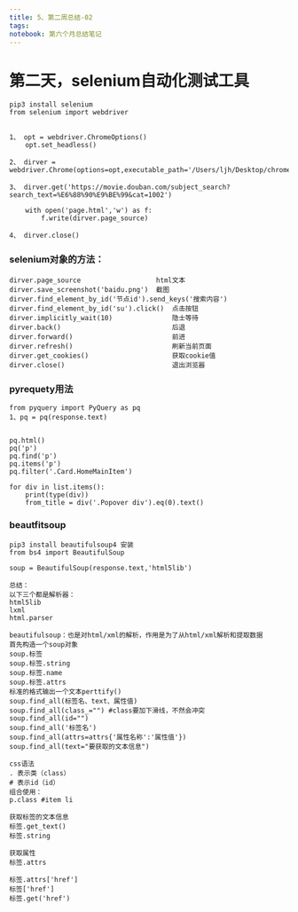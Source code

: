 ```yaml
---
title: 5、第二周总结-02
tags: 
notebook: 第六个月总结笔记
---
```



# 第二天，selenium自动化测试工具
    pip3 install selenium
    from selenium import webdriver


    1、 opt = webdriver.ChromeOptions()
        opt.set_headless()
    
    2、 dirver = webdriver.Chrome(options=opt,executable_path='/Users/ljh/Desktop/chromedriver')

    3、 dirver.get('https://movie.douban.com/subject_search?search_text=%E6%88%90%E9%BE%99&cat=1002')

        with open('page.html','w') as f:
            f.write(dirver.page_source)

    4、 dirver.close()

        
    
### selenium对象的方法：
    dirver.page_source                   html文本
    dirver.save_screenshot('baidu.png')  截图
    dirver.find_element_by_id('节点id').send_keys('搜索内容') 
    dirver.find_element_by_id('su').click()  点击按钮
    dirver.implicitly_wait(10)               隐士等待
    dirver.back()                            后退
    dirver.forward()                         前进
    dirver.refresh()                         刷新当前页面
    dirver.get_cookies()                     获取cookie值
    dirver.close()                           退出浏览器

### pyrequety用法
    from pyquery import PyQuery as pq
    1、pq = pq(response.text)


    pq.html()
    pq('p')
    pq.find('p')
    pq.items('p')
    pq.filter('.Card.HomeMainItem')

    for div in list.items():
        print(type(div))
        from_title = div('.Popover div').eq(0).text()


### beautfitsoup
    pip3 install beautifulsoup4 安装
    from bs4 import BeautifulSoup

    soup = BeautifulSoup(response.text,'html5lib')
    
    总结：
    以下三个都是解析器：
    html5lib
    lxml
    html.parser

    beautifulsoup：也是对html/xml的解析，作用是为了从html/xml解析和提取数据
    首先构造一个soup对象
    soup.标签
    soup.标签.string
    soup.标签.name
    soup.标签.attrs
    标准的格式输出一个文本perttify()
    soup.find_all(标签名、text、属性值)
    soup.find_all(class_="") #class要加下滑线，不然会冲突
    soup.find_all(id="")
    soup.find_all('标签名')
    soup.find_all(attrs=attrs{'属性名称':'属性值'})
    soup.find_all(text="要获取的文本信息")

    css语法
    . 表示类（class）
    # 表示id（id）
    组合使用：
    p.class #item li

    获取标签的文本信息
    标签.get_text()
    标签.string

    获取属性
    标签.attrs

    标签.attrs['href']
    标签['href']
    标签.get('href')

